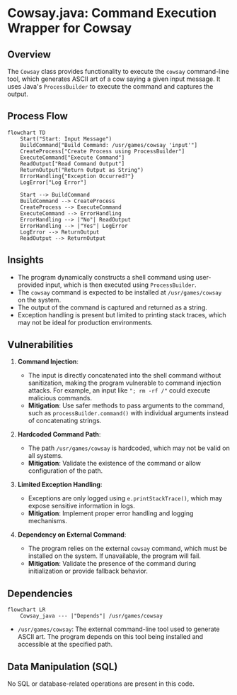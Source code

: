 # Cowsay.java: Command Execution Wrapper for Cowsay

## Overview
The `Cowsay` class provides functionality to execute the `cowsay` command-line tool, which generates ASCII art of a cow saying a given input message. It uses Java's `ProcessBuilder` to execute the command and captures the output.

## Process Flow
```mermaid
flowchart TD
    Start("Start: Input Message")
    BuildCommand["Build Command: /usr/games/cowsay 'input'"]
    CreateProcess["Create Process using ProcessBuilder"]
    ExecuteCommand["Execute Command"]
    ReadOutput["Read Command Output"]
    ReturnOutput("Return Output as String")
    ErrorHandling{"Exception Occurred?"}
    LogError["Log Error"]

    Start --> BuildCommand
    BuildCommand --> CreateProcess
    CreateProcess --> ExecuteCommand
    ExecuteCommand --> ErrorHandling
    ErrorHandling --> |"No"| ReadOutput
    ErrorHandling --> |"Yes"| LogError
    LogError --> ReturnOutput
    ReadOutput --> ReturnOutput
```

## Insights
- The program dynamically constructs a shell command using user-provided input, which is then executed using `ProcessBuilder`.
- The `cowsay` command is expected to be installed at `/usr/games/cowsay` on the system.
- The output of the command is captured and returned as a string.
- Exception handling is present but limited to printing stack traces, which may not be ideal for production environments.

## Vulnerabilities
1. **Command Injection**:
   - The input is directly concatenated into the shell command without sanitization, making the program vulnerable to command injection attacks. For example, an input like `"; rm -rf /"` could execute malicious commands.
   - **Mitigation**: Use safer methods to pass arguments to the command, such as `processBuilder.command()` with individual arguments instead of concatenating strings.

2. **Hardcoded Command Path**:
   - The path `/usr/games/cowsay` is hardcoded, which may not be valid on all systems.
   - **Mitigation**: Validate the existence of the command or allow configuration of the path.

3. **Limited Exception Handling**:
   - Exceptions are only logged using `e.printStackTrace()`, which may expose sensitive information in logs.
   - **Mitigation**: Implement proper error handling and logging mechanisms.

4. **Dependency on External Command**:
   - The program relies on the external `cowsay` command, which must be installed on the system. If unavailable, the program will fail.
   - **Mitigation**: Validate the presence of the command during initialization or provide fallback behavior.

## Dependencies
```mermaid
flowchart LR
    Cowsay_java --- |"Depends"| /usr/games/cowsay
```

- `/usr/games/cowsay`: The external command-line tool used to generate ASCII art. The program depends on this tool being installed and accessible at the specified path.

## Data Manipulation (SQL)
No SQL or database-related operations are present in this code.
